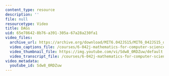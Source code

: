 ```yaml
---
content_type: resource
description: ''
file: null
resourcetype: Video
title: DAGs
uid: 65e78642-8b76-a391-305a-67a28a230fa1
video_files:
  archive_url: https://archive.org/download/MIT6.042JS15/MIT6_042JS15_dags_video_ipod.mp4
  video_captions_file: /courses/6-042j-mathematics-for-computer-science-spring-2015/6b4662bd91e95e1da2771ee7704dd1cc_Sdw8_0RDZuw.vtt
  video_thumbnail_file: https://img.youtube.com/vi/Sdw8_0RDZuw/default.jpg
  video_transcript_file: /courses/6-042j-mathematics-for-computer-science-spring-2015/c7fa13518c97a54fe09d2d8c6bc7aa24_Sdw8_0RDZuw.pdf
video_metadata:
  youtube_id: Sdw8_0RDZuw
---
```

